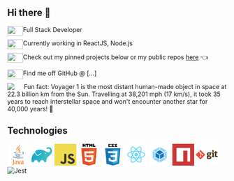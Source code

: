 ## Hi there 👋

<img align="left" height="22" width="36" src="https://user-images.githubusercontent.com/95099173/177192366-765bd321-46a7-46af-bb70-603c4fb1e3d3.png">
<p>Full Stack Developer</p>

<img align="left" height="22" width="36" src="https://user-images.githubusercontent.com/95099173/177193321-c0a80268-1c0f-4689-bac0-032fe959ae4f.png">
<p>Currently working in ReactJS, Node.js</p>

<img align="left" height="22" width="36" src="https://user-images.githubusercontent.com/95099173/177193563-37be19b6-dca5-408a-81e4-71344796f77d.png">
<p>Check out my pinned projects below or my public repos <a href="https://github.com/strudelPie?tab=repositories">here<a/> 👈</p>

<img align="left" height="22" width="36" src="https://user-images.githubusercontent.com/95099173/177216625-dc4d572d-3b5f-4adc-955d-a449beed9a59.png">
<p>Find me off GitHub @ [...] </p>

<img align="left" width="38" src="https://user-images.githubusercontent.com/95099173/177200585-78e47987-b2b1-4a7a-ba77-f08c2b33fed8.png">
<p>Fun fact: Voyager 1 is the most distant human-made object in space at 22.3 billion km from the Sun. Travelling at 38,201 mph (17 km/s), it took 35 years to reach interstellar space and won't encounter another star for 40,000 years! 🤯 </p>

## Technologies

<div>
	<img height= "50px" src="https://raw.githubusercontent.com/github/explore/5b3600551e122a3277c2c5368af2ad5725ffa9a1/topics/java/java.png" alt="Java" />
	<img height= "50px" src="https://raw.githubusercontent.com/github/explore/59009b1589a883459c0ae19044e3e7e3ec0c4e0a/topics/gradle/gradle.png" alt="Gradle" />
	<img height= "50px" src="https://raw.githubusercontent.com/github/explore/80688e429a7d4ef2fca1e82350fe8e3517d3494d/topics/javascript/javascript.png" alt="Javascript" />
	<img height= "50px" src="https://raw.githubusercontent.com/github/explore/80688e429a7d4ef2fca1e82350fe8e3517d3494d/topics/html/html.png" alt="HTML" />
	<img height= "50px" src="https://raw.githubusercontent.com/github/explore/80688e429a7d4ef2fca1e82350fe8e3517d3494d/topics/css/css.png" alt = "CSS" />
	<img height= "50px" src="https://raw.githubusercontent.com/github/explore/80688e429a7d4ef2fca1e82350fe8e3517d3494d/topics/react/react.png" alt = "React" />
	<img height= "50px" src="https://raw.githubusercontent.com/github/explore/80688e429a7d4ef2fca1e82350fe8e3517d3494d/topics/webpack/webpack.png" alt = "Webpack" />
	<img height= "50px" src="https://raw.githubusercontent.com/github/explore/80688e429a7d4ef2fca1e82350fe8e3517d3494d/topics/npm/npm.png" alt = "NPM" />
	<img height= "50px" src="https://raw.githubusercontent.com/github/explore/80688e429a7d4ef2fca1e82350fe8e3517d3494d/topics/git/git.png" alt = "Git" />
	<img height= "50px" src="https://github.com/facebook/jest/blob/main/website/static/img/jest-readme-headline.png?raw=true" alt = "Jest" />
	
	
	
</div>

<!--
**strudelPie/strudelPie** is a ✨ _special_ ✨ repository because its `README.md` (this file) appears on your GitHub profile.

Here are some ideas to get you started:

- 🔭 I’m currently working on ...
- 🌱 I’m currently learning **Java & JavaFX, Javascript, HTML, CSS, **
- 👯 I’m looking to collaborate on ...
- 🤔 I’m looking for help with ...
- 💬 Ask me about ...
- 📫 How to reach me: ...
- 😄 Pronouns: ...
- ⚡ Fun fact: ...
-->
